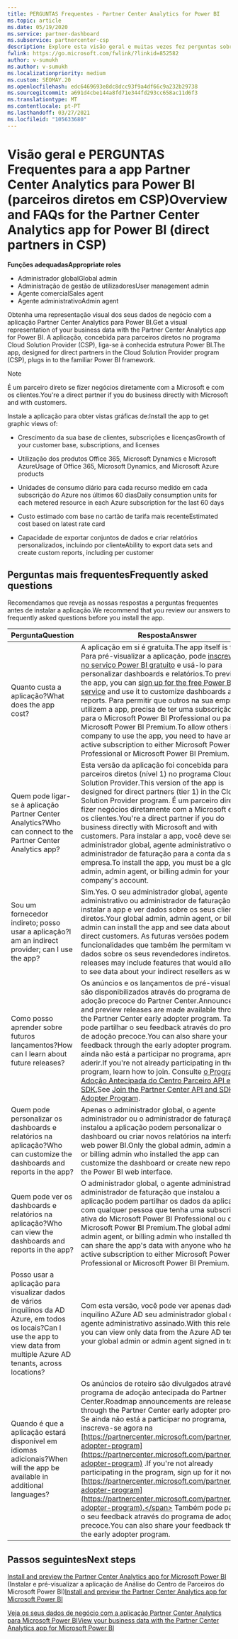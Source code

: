```yaml
---
title: PERGUNTAS Frequentes - Partner Center Analytics for Power BI
ms.topic: article
ms.date: 05/19/2020
ms.service: partner-dashboard
ms.subservice: partnercenter-csp
description: Explore esta visão geral e muitas vezes fez perguntas sobre a aplicação Partner Center Analytics para Power BI.
fwlink: https://go.microsoft.com/fwlink/?linkid=852582
author: v-sumukh
ms.author: v-sumukh
ms.localizationpriority: medium
ms.custom: SEOMAY.20
ms.openlocfilehash: edc6469693e8dc8dcc93f9a4df66c9a232b29738
ms.sourcegitcommit: a691d4cbe144a8fd71e344fd293cc658ac11d6f3
ms.translationtype: MT
ms.contentlocale: pt-PT
ms.lasthandoff: 03/27/2021
ms.locfileid: "105633680"
---
```

# <a name="overview-and-faqs-for-the-partner-center-analytics-app-for-power-bi-direct-partners-in-csp"></a><span data-ttu-id="4c64d-103">Visão geral e PERGUNTAS Frequentes para a app Partner Center Analytics para Power BI (parceiros diretos em CSP)</span><span class="sxs-lookup"><span data-stu-id="4c64d-103">Overview and FAQs for the Partner Center Analytics app for Power BI (direct partners in CSP)</span></span>



<span data-ttu-id="4c64d-104">**Funções adequadas**</span><span class="sxs-lookup"><span data-stu-id="4c64d-104">**Appropriate roles**</span></span>

- <span data-ttu-id="4c64d-105">Administrador global</span><span class="sxs-lookup"><span data-stu-id="4c64d-105">Global admin</span></span>
- <span data-ttu-id="4c64d-106">Administração de gestão de utilizadores</span><span class="sxs-lookup"><span data-stu-id="4c64d-106">User management admin</span></span>
- <span data-ttu-id="4c64d-107">Agente comercial</span><span class="sxs-lookup"><span data-stu-id="4c64d-107">Sales agent</span></span>
- <span data-ttu-id="4c64d-108">Agente administrativo</span><span class="sxs-lookup"><span data-stu-id="4c64d-108">Admin agent</span></span>

<span data-ttu-id="4c64d-109">Obtenha uma representação visual dos seus dados de negócio com a aplicação Partner Center Analytics para Power BI.</span><span class="sxs-lookup"><span data-stu-id="4c64d-109">Get a visual representation of your business data with the Partner Center Analytics app for Power BI.</span></span> <span data-ttu-id="4c64d-110">A aplicação, concebida para parceiros diretos no programa Cloud Solution Provider (CSP), liga-se à conhecida estrutura Power BI.</span><span class="sxs-lookup"><span data-stu-id="4c64d-110">The app, designed for direct partners in the Cloud Solution Provider program (CSP), plugs in to the familiar Power BI framework.</span></span>

> [!NOTE]  
> <span data-ttu-id="4c64d-111">É um parceiro direto se fizer negócios diretamente com a Microsoft e com os clientes.</span><span class="sxs-lookup"><span data-stu-id="4c64d-111">You're a direct partner if you do business directly with Microsoft and with customers.</span></span>

<span data-ttu-id="4c64d-112">Instale a aplicação para obter vistas gráficas de:</span><span class="sxs-lookup"><span data-stu-id="4c64d-112">Install the app to get graphic views of:</span></span>

- <span data-ttu-id="4c64d-113">Crescimento da sua base de clientes, subscrições e licenças</span><span class="sxs-lookup"><span data-stu-id="4c64d-113">Growth of your customer base, subscriptions, and licenses</span></span>

- <span data-ttu-id="4c64d-114">Utilização dos produtos Office 365, Microsoft Dynamics e Microsoft Azure</span><span class="sxs-lookup"><span data-stu-id="4c64d-114">Usage of Office 365, Microsoft Dynamics, and Microsoft Azure products</span></span>

- <span data-ttu-id="4c64d-115">Unidades de consumo diário para cada recurso medido em cada subscrição do Azure nos últimos 60 dias</span><span class="sxs-lookup"><span data-stu-id="4c64d-115">Daily consumption units for each metered resource in each Azure subscription for the last 60 days</span></span>

- <span data-ttu-id="4c64d-116">Custo estimado com base no cartão de tarifa mais recente</span><span class="sxs-lookup"><span data-stu-id="4c64d-116">Estimated cost based on latest rate card</span></span>

- <span data-ttu-id="4c64d-117">Capacidade de exportar conjuntos de dados e criar relatórios personalizados, incluindo por cliente</span><span class="sxs-lookup"><span data-stu-id="4c64d-117">Ability to export data sets and create custom reports, including per customer</span></span>

## <a name="frequently-asked-questions"></a><span data-ttu-id="4c64d-118">Perguntas mais frequentes</span><span class="sxs-lookup"><span data-stu-id="4c64d-118">Frequently asked questions</span></span>

<span data-ttu-id="4c64d-119">Recomendamos que reveja as nossas respostas a perguntas frequentes antes de instalar a aplicação.</span><span class="sxs-lookup"><span data-stu-id="4c64d-119">We recommend that you review our answers to frequently asked questions before you install the app.</span></span>

| <span data-ttu-id="4c64d-120">**Pergunta**</span><span class="sxs-lookup"><span data-stu-id="4c64d-120">**Question**</span></span> | <span data-ttu-id="4c64d-121">**Resposta**</span><span class="sxs-lookup"><span data-stu-id="4c64d-121">**Answer**</span></span> |
| --- | ---------- |
| <span data-ttu-id="4c64d-122">Quanto custa a aplicação?</span><span class="sxs-lookup"><span data-stu-id="4c64d-122">What does the app cost?</span></span> | <span data-ttu-id="4c64d-123">A aplicação em si é gratuita.</span><span class="sxs-lookup"><span data-stu-id="4c64d-123">The app itself is free.</span></span> <span data-ttu-id="4c64d-124">Para pré-visualizar a aplicação, pode [inscrever-se no serviço Power BI gratuito](https://go.microsoft.com/fwlink/p/?linkid=845347) e usá-lo para personalizar dashboards e relatórios.</span><span class="sxs-lookup"><span data-stu-id="4c64d-124">To preview the app, you can [sign up for the free Power BI service](https://go.microsoft.com/fwlink/p/?linkid=845347) and use it to customize dashboards and reports.</span></span> <span data-ttu-id="4c64d-125">Para permitir que outros na sua empresa utilizem a app, precisa de ter uma subscrição ativa para o Microsoft Power BI Professional ou para o Microsoft Power BI Premium.</span><span class="sxs-lookup"><span data-stu-id="4c64d-125">To allow others in your company to use the app, you need to have an active subscription to either Microsoft Power BI Professional or Microsoft Power BI Premium.</span></span> |
| <span data-ttu-id="4c64d-126">Quem pode ligar-se à aplicação Partner Center Analytics?</span><span class="sxs-lookup"><span data-stu-id="4c64d-126">Who can connect to the Partner Center Analytics app?</span></span> | <span data-ttu-id="4c64d-127">Esta versão da aplicação foi concebida para parceiros diretos (nível 1) no programa Cloud Solution Provider.</span><span class="sxs-lookup"><span data-stu-id="4c64d-127">This version of the app is designed for direct partners (tier 1) in the Cloud Solution Provider program.</span></span> <span data-ttu-id="4c64d-128">É um parceiro direto se fizer negócios diretamente com a Microsoft e com os clientes.</span><span class="sxs-lookup"><span data-stu-id="4c64d-128">You're a direct partner if you do business directly with Microsoft and with customers.</span></span> <span data-ttu-id="4c64d-129">Para instalar a app, você deve ser um administrador global, agente administrativo ou administrador de faturação para a conta da sua empresa.</span><span class="sxs-lookup"><span data-stu-id="4c64d-129">To install the app, you must be a global admin, admin agent, or billing admin for your company's account.</span></span> |
| <span data-ttu-id="4c64d-130">Sou um fornecedor indireto; posso usar a aplicação?</span><span class="sxs-lookup"><span data-stu-id="4c64d-130">I am an indirect provider; can I use the app?</span></span> | <span data-ttu-id="4c64d-131">Sim.</span><span class="sxs-lookup"><span data-stu-id="4c64d-131">Yes.</span></span> <span data-ttu-id="4c64d-132">O seu administrador global, agente administrativo ou administrador de faturação pode instalar a app e ver dados sobre os seus clientes diretos.</span><span class="sxs-lookup"><span data-stu-id="4c64d-132">Your global admin, admin agent, or billing admin can install the app and see data about your direct customers.</span></span> <span data-ttu-id="4c64d-133">As futuras versões podem incluir funcionalidades que também lhe permitam ver dados sobre os seus revendedores indiretos.</span><span class="sxs-lookup"><span data-stu-id="4c64d-133">Future releases may include features that would allow you to see data about your indirect resellers as well.</span></span> |
| <span data-ttu-id="4c64d-134">Como posso aprender sobre futuros lançamentos?</span><span class="sxs-lookup"><span data-stu-id="4c64d-134">How can I learn about future releases?</span></span> | <span data-ttu-id="4c64d-135">Os anúncios e os lançamentos de pré-visualização são disponibilizados através do programa de adoção precoce do Partner Center.</span><span class="sxs-lookup"><span data-stu-id="4c64d-135">Announcements and preview releases are made available through the Partner Center early adopter program.</span></span> <span data-ttu-id="4c64d-136">Também pode partilhar o seu feedback através do programa de adoção precoce.</span><span class="sxs-lookup"><span data-stu-id="4c64d-136">You can also share your feedback through the early adopter program.</span></span> <span data-ttu-id="4c64d-137">Se ainda não está a participar no programa, aprenda a aderir.</span><span class="sxs-lookup"><span data-stu-id="4c64d-137">If you're not already participating in the program, learn how to join.</span></span> <span data-ttu-id="4c64d-138">Consulte [o Programa de Adoção Antecipada do Centro Parceiro API e SDK.](/partner-center/develop/early-adopter-program)</span><span class="sxs-lookup"><span data-stu-id="4c64d-138">See [Join the Partner Center API and SDK Early Adopter Program](/partner-center/develop/early-adopter-program).</span></span>  |
| <span data-ttu-id="4c64d-139">Quem pode personalizar os dashboards e relatórios na aplicação?</span><span class="sxs-lookup"><span data-stu-id="4c64d-139">Who can customize the dashboards and reports in the app?</span></span> | <span data-ttu-id="4c64d-140">Apenas o administrador global, o agente administrador ou o administrador de faturação que instalou a aplicação podem personalizar o dashboard ou criar novos relatórios na interface web power BI.</span><span class="sxs-lookup"><span data-stu-id="4c64d-140">Only the global admin, admin agent, or billing admin who installed the app can customize the dashboard or create new reports in the Power BI web interface.</span></span> |
| <span data-ttu-id="4c64d-141">Quem pode ver os dashboards e relatórios na aplicação?</span><span class="sxs-lookup"><span data-stu-id="4c64d-141">Who can view the dashboards and reports in the app?</span></span> | <span data-ttu-id="4c64d-142">O administrador global, o agente administrador ou administrador de faturação que instalou a aplicação podem partilhar os dados da aplicação com qualquer pessoa que tenha uma subscrição ativa do Microsoft Power BI Professional ou do Microsoft Power BI Premium.</span><span class="sxs-lookup"><span data-stu-id="4c64d-142">The global admin, admin agent, or billing admin who installed the app can share the app's data with anyone who has an active subscription to either Microsoft Power BI Professional or Microsoft Power BI Premium.</span></span> |
| <span data-ttu-id="4c64d-143">Posso usar a aplicação para visualizar dados de vários inquilinos da AD Azure, em todos os locais?</span><span class="sxs-lookup"><span data-stu-id="4c64d-143">Can I use the app to view data from multiple Azure AD tenants, across locations?</span></span> | <span data-ttu-id="4c64d-144">Com esta versão, você pode ver apenas dados do inquilino AZure AD seu administrador global ou agente administrativo assinado.</span><span class="sxs-lookup"><span data-stu-id="4c64d-144">With this release, you can view only data from the Azure AD tenant your global admin or admin agent signed in to.</span></span> | 
| <span data-ttu-id="4c64d-145">Quando é que a aplicação estará disponível em idiomas adicionais?</span><span class="sxs-lookup"><span data-stu-id="4c64d-145">When will the app be available in additional languages?</span></span> | <span data-ttu-id="4c64d-146">Os anúncios de roteiro são divulgados através do programa de adoção antecipada do Partner Center.</span><span class="sxs-lookup"><span data-stu-id="4c64d-146">Roadmap announcements are released through the Partner Center early adopter program.</span></span> <span data-ttu-id="4c64d-147">Se ainda não está a participar no programa, inscreva-se agora na [https://partnercenter.microsoft.com/partner/early-adopter-program](https://partnercenter.microsoft.com/partner/early-adopter-program) .</span><span class="sxs-lookup"><span data-stu-id="4c64d-147">If you're not already participating in the program, sign up for it now at [https://partnercenter.microsoft.com/partner/early-adopter-program](https://partnercenter.microsoft.com/partner/early-adopter-program).</span></span> <span data-ttu-id="4c64d-148">Também pode partilhar o seu feedback através do programa de adoção precoce.</span><span class="sxs-lookup"><span data-stu-id="4c64d-148">You can also share your feedback through the early adopter program.</span></span> | 



## <a name="next-steps"></a><span data-ttu-id="4c64d-149">Passos seguintes</span><span class="sxs-lookup"><span data-stu-id="4c64d-149">Next steps</span></span>

<span data-ttu-id="4c64d-150">[Install and preview the Partner Center Analytics app for Microsoft Power BI](power-bi-app-for-direct-partners-install.md) (Instalar e pré-visualizar a aplicação de Análise do Centro de Parceiros do Microsoft Power BI)</span><span class="sxs-lookup"><span data-stu-id="4c64d-150">[Install and preview the Partner Center Analytics app for Microsoft Power BI](power-bi-app-for-direct-partners-install.md)</span></span>

[<span data-ttu-id="4c64d-151">Veja os seus dados de negócio com a aplicação Partner Center Analytics para Microsoft Power BI</span><span class="sxs-lookup"><span data-stu-id="4c64d-151">View your business data with the Partner Center Analytics app for Microsoft Power BI</span></span>](power-bi-app-for-direct-partners-use.md)